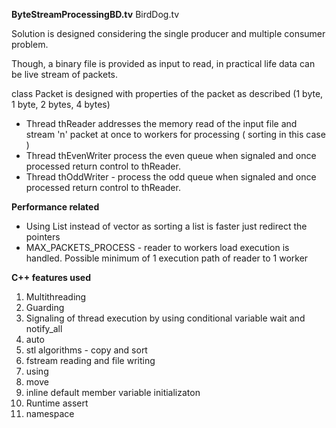 
**ByteStreamProcessingBD.tv**
BirdDog.tv

Solution is designed considering the single producer and multiple consumer problem.

Though, a binary file is provided as input to read, in practical life data can be live stream of packets.

class Packet is designed with properties of the packet as described (1 byte, 1 byte, 2 bytes, 4 bytes)

- Thread thReader addresses the memory read of the input file and stream 'n' packet at once to workers for processing ( sorting in this case )
- Thread thEvenWriter process the even queue when signaled and once processed return control to thReader.
- Thread thOddWriter - process the odd queue when signaled and once processed return control to thReader.

**Performance related**
- Using List instead of vector as sorting a list is faster just redirect the pointers
- MAX_PACKETS_PROCESS - reader to workers load execution is handled. Possible minimum of 1 execution path of reader to 1 worker 

**C++ features used**
1. Multithreading
2. Guarding
3. Signaling of thread execution by using conditional variable wait and notify_all
4. auto
5. stl algorithms - copy and sort
6. fstream reading and file writing
7. using
8. move
9. inline default member variable initializaton
10. Runtime assert
11. namespace